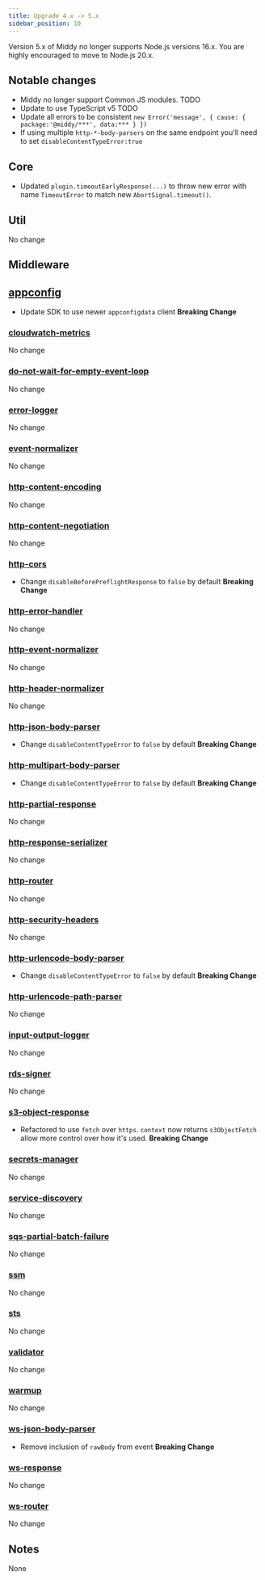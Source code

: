 ```yaml
---
title: Upgrade 4.x -> 5.x
sidebar_position: 10
---
```


Version 5.x of Middy no longer supports Node.js versions 16.x. You are highly encouraged to move to Node.js 20.x.

## Notable changes

- Middy no longer support Common JS modules. TODO
- Update to use TypeScript v5 TODO
- Update all errors to be consistent `new Error('message', { cause: { package:'@middy/***', data:*** } })`
- If using multiple `http-*-body-parsers` on the same endpoint you'll need to set `disableContentTypeError:true`

## Core

- Updated `plugin.timeoutEarlyResponse(...)` to throw new error with name `TimeoutError` to match new `AbortSignal.timeout()`.

## Util

No change

## Middleware

## [appconfig](/docs/middlewares/appconfig)

- Update SDK to use newer `appconfigdata` client **Breaking Change**

### [cloudwatch-metrics](/docs/middlewares/cloudwatch-metrics)

No change

### [do-not-wait-for-empty-event-loop](/docs/middlewares/do-not-wait-for-empty-event-loop)

No change

### [error-logger](/docs/middlewares/error-logger)

No change

### [event-normalizer](/docs/middlewares/event-normalizer)

No change

### [http-content-encoding](/docs/middlewares/http-content-encoding)

No change

### [http-content-negotiation](/docs/middlewares/http-content-negotiation)

No change

### [http-cors](/docs/middlewares/http-cors)

- Change `disableBeforePreflightResponse` to `false` by default **Breaking Change**

### [http-error-handler](/docs/middlewares/http-error-handler)

No change

### [http-event-normalizer](/docs/middlewares/http-event-normalizer)

No change

### [http-header-normalizer](/docs/middlewares/http-header-normalizer)

No change

### [http-json-body-parser](/docs/middlewares/http-json-body-parser)

- Change `disableContentTypeError` to `false` by default **Breaking Change**

### [http-multipart-body-parser](/docs/middlewares/http-multipart-body-parser)

- Change `disableContentTypeError` to `false` by default **Breaking Change**

### [http-partial-response](/docs/middlewares/http-partial-response)

No change

### [http-response-serializer](/docs/middlewares/http-response-serializer)

No change

### [http-router](/docs/routers/http-router)

No change

### [http-security-headers](/docs/middlewares/http-security-headers)

No change

### [http-urlencode-body-parser](/docs/middlewares/http-urlencode-body-parser)

- Change `disableContentTypeError` to `false` by default **Breaking Change**

### [http-urlencode-path-parser](/docs/middlewares/http-urlencode-path-parser)

No change

### [input-output-logger](/docs/middlewares/input-output-logger)

No change

### [rds-signer](/docs/middlewares/rds-signer)

No change

### [s3-object-response](/docs/middlewares/s3-object-response)

- Refactored to use `fetch` over `https`. `context` now returns `s3ObjectFetch` allow more control over how it's used. **Breaking Change**

### [secrets-manager](/docs/middlewares/secrets-manager)

No change

### [service-discovery](/docs/middlewares/service-discovery)

No change

### [sqs-partial-batch-failure](/docs/middlewares/sqs-partial-batch-failure)

No change

### [ssm](/docs/middlewares/ssm)

No change

### [sts](/docs/middlewares/sts)

No change

### [validator](/docs/middlewares/validator)

No change

### [warmup](/docs/middlewares/warmup)

No change

### [ws-json-body-parser](/docs/middlewares/ws-json-body-parser)

- Remove inclusion of `rawBody` from event **Breaking Change**

### [ws-response](/docs/middlewares/ws-response)

No change

### [ws-router](/docs/routers/ws-router)

No change

## Notes

None

